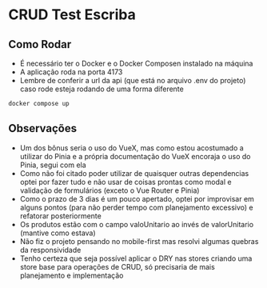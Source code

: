 # CRUD Test Escriba

## Como Rodar

- É necessário ter o Docker e o Docker Composen instalado na máquina
- A aplicação roda na porta 4173
- Lembre de conferir a url da api (que está no arquivo .env do projeto) caso rode esteja rodando de uma forma diferente

```sh
docker compose up
```

## Observações

- Um dos bônus seria o uso do VueX, mas como estou acostumado a utilizar do Pinia e a própria documentação do VueX encoraja o uso do Pinia, segui com ela
- Como não foi citado poder utilizar de quaisquer outras dependencias optei por fazer tudo e não usar de coisas prontas como modal e validação de formulários (exceto o Vue Router e Pinia)
- Como o prazo de 3 dias é um pouco apertado, optei por improvisar em alguns pontos (para não perder tempo com planejamento excessivo) e refatorar posteriormente
- Os produtos estão com o campo valoUnitario ao invés de valorUnitario (mantive como estava)
- Não fiz o projeto pensando no mobile-first mas resolvi algumas quebras da responsividade
- Tenho certeza que seja possível aplicar o DRY nas stores criando uma store base para operações de CRUD, só precisaria de mais planejamento e implementação
